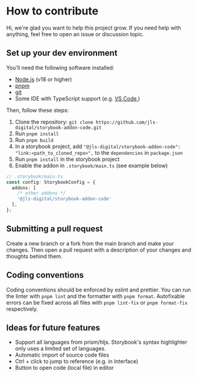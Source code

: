 # How to contribute

Hi, we're glad you want to help this project grow. If you need help with anything,
feel free to open an issue or discussion topic.

## Set up your dev environment

You'll need the following software installed:

- [Node.js](https://nodejs.org/en/) (v18 or higher)
- [pnpm](https://pnpm.io/)
- [git](https://git-scm.com/)
- Some IDE with TypeScript support (e.g. [VS Code
](https://code.visualstudio.com/))

Then, follow these steps:

1. Clone the repository: `git clone https://github.com/jls-digital/storybook-addon-code.git`
2. Run `pnpm install`
3. Run `pnpm build`
4. In a storybook project, add
`"@jls-digital/storybook-addon-code": "link:<path_to_cloned_repo>",`
to the `dependencies` in `package.json`
5. Run `pnpm install` in the storybook project
6. Enable the addon in `.storybook/main.ts` (see example below)

```ts
// .storybook/main.ts
const config: StorybookConfig = {
  addons: [
    /* other addons */
    '@jls-digital/storybook-addon-code'
  ],
};
```

## Submitting a pull request

Create a new branch or a fork from the main branch and make your changes. Then
open a pull request with a description of your changes and thoughts behind them.

## Coding conventions

Coding conventions should be enforced by eslint and prettier. You can run the
linter with `pnpm lint` and the formatter with `pnpm format`. Autofixable errors
can be fixed across all files with `pnpm lint-fix` or `pnpm format-fix` respectively.

## Ideas for future features

- Support all languages from prism/hljs. Storybook's syntax highlighter only uses
a limited set of languages.
- Automatic import of source code files
- Ctrl + click to jump to reference (e.g. in Interface)
- Button to open code (local file) in editor
